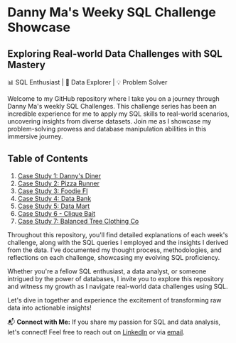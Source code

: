 # Danny Ma's Weeky SQL Challenge Showcase

## Exploring Real-world Data Challenges with SQL Mastery

📊 SQL Enthusiast | 🚀 Data Explorer | 💡 Problem Solver

Welcome to my GitHub repository where I take you on a journey through Danny Ma's weekly SQL Challenges. This challenge series has been an incredible experience for me to apply my SQL skills to real-world scenarios, uncovering insights from diverse datasets. Join me as I showcase my problem-solving prowess and database manipulation abilities in this immersive journey.

## Table of Contents

1. [Case Study 1: Danny's Diner](https://github.com/maricsnel/WeeklySQLChallenge/blob/WeeklySQLChallenge/Case%20Study%201:%20Danny's%20Diner.md)
2. [Case Study 2: Pizza Runner](https://github.com/maricsnel/WeeklySQLChallenge/blob/WeeklySQLChallenge/Case%20Study%202:%20Pizza%20Runner.md)
3. [Case Study 3: Foodie FI](https://github.com/maricsnel/WeeklySQLChallenge/commit/529d6a8dd0998ebdfb0eb6eaf463361799aa4f76)
4. [Case Study 4: Data Bank](https://github.com/maricsnel/WeeklySQLChallenge/blob/WeeklySQLChallenge/Case%20Study%204:%20Data%20Bank.md)
5. [Case Study 5: Data Mart](https://github.com/maricsnel/WeeklySQLChallenge/blob/WeeklySQLChallenge/Case%20Study%205:%20Data%20Mart.md)
6. [Case Study 6 - Clique Bait](https://github.com/maricsnel/WeeklySQLChallenge/blob/WeeklySQLChallenge/Case%20Study%206%20-%20Clique%20Bait.md)
7. [Case Study 7: Balanced Tree Clothing Co](https://github.com/maricsnel/WeeklySQLChallenge/blob/WeeklySQLChallenge/Case%20Study%207:%20Balanced%20Tree%20Clothing%20Co..md)

Throughout this repository, you'll find detailed explanations of each week's challenge, along with the SQL queries I employed and the insights I derived from the data. I've documented my thought process, methodologies, and reflections on each challenge, showcasing my evolving SQL proficiency.

Whether you're a fellow SQL enthusiast, a data analyst, or someone intrigued by the power of databases, I invite you to explore this repository and witness my growth as I navigate real-world data challenges using SQL.

Let's dive in together and experience the excitement of transforming raw data into actionable insights!

📬 **Connect with Me:**
If you share my passion for SQL and data analysis, let's connect! Feel free to reach out on [LinkedIn](https://www.linkedin.com/in/maricsnel) or via [email](mailto:snel.maric@gmail.com).
